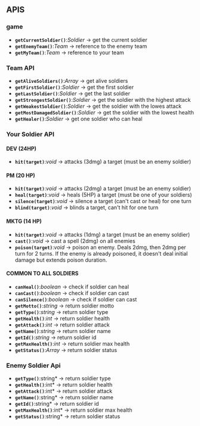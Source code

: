 ## APIS

### game

- **`getCurrentSoldier()`**:*Soldier* -> get the current soldier
- **`getEnemyTeam()`**:*Team* -> reference to the enemy team
- **`getMyTeam()`**:*Team* -> reference to your team

### Team API

- **`getAliveSoldiers()`**:*Array<Soldier>* -> get alive soldiers
- **`getFirstSoldier()`**:*Soldier* -> get the first soldier
- **`getLastSoldier()`**:*Soldier* -> get the last soldier
- **`getStrongestSoldier()`**:*Soldier* -> get the soldier with the highest attack
- **`getWeakestSoldier()`**:*Soldier* -> get the soldier with the lowes attack
- **`getMostDamagedSoldier()`**:*Soldier* -> get the soldier with the lowest health
- **`getHealer()`**:*Soldier* -> get one soldier who can heal

### Your Soldier API

#### DEV (24HP)
- **`hit(target)`**:*void* -> attacks (3dmg) a target (must be an enemy soldier)


#### PM (20 HP)
- **`hit(target)`**:*void* -> attacks (2dmg) a target (must be an enemy soldier)
- **`heal(target)`**:*void* -> heals (5HP) a target (must be one of your soldiers)
- **`silence(target)`**:*void* -> silence a target (can't cast or heal) for one turn
- **`blind(target)`**:*void* -> blinds a target, can't hit for one turn

#### MKTG (14 HP)
- **`hit(target)`**:*void* -> attacks (1dmg) a target (must be an enemy soldier)
- **`cast()`**:*void* -> cast a spell (2dmg) on all enemies
- **`poison(target)`**:*void* -> poison an enemy. Deals 2dmg, then 2dmg per turn for 2 turns. If the enemy is already poisoned, it doesn't deal initial damage but extends poison duration.

#### COMMON TO ALL SOLDIERS
- **`canHeal()`**:*boolean* -> check if soldier can heal
- **`canCast()`**:*boolean* -> check if soldier can cast
- **`canSilence()`**:*boolean* -> check if soldier can cast
- **`getMotto()`**:*string* -> return soldier motto
- **`getType()`**:*string* -> return soldier type
- **`getHealth()`**:*int* -> return soldier health
- **`getAttack()`**:*int* -> return soldier attack
- **`getName()`**:*string* -> return soldier name
- **`getId()`**:*string* -> return soldier id
- **`getMaxHealth()`**:*int* -> return soldier max health
- **`getStatus()`**:*Array* -> return soldier status


### Enemy Soldier Api

- **`getType()`**:string* -> return soldier type
- **`getHealth()`**:int* -> return soldier health
- **`getAttack()`**:int* -> return soldier attack
- **`getName()`**:string* -> return soldier name
- **`getId()`**:string* -> return soldier id
- **`getMaxHealth()`**:int* -> return soldier max health
- **`getStatus()`**:string* -> return soldier status
